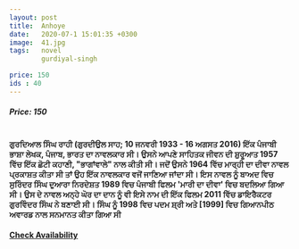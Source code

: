 ```yaml
---
layout: post
title:  Anhoye
date:   2020-07-1 15:01:35 +0300
image:  41.jpg
tags:   novel
        gurdiyal-singh

price: 150
ids : 40
---
```



<h5>Price: 150</h5><br>
<strong>
ਗੁਰਦਿਆਲ ਸਿੰਘ ਰਾਹੀ (ਗੁਰਦੀਉਲ ਸਾਹ; 10 ਜਨਵਰੀ 1933 - 16 ਅਗਸਤ 2016) ਇੱਕ ਪੰਜਾਬੀ ਭਾਸ਼ਾ ਲੇਖਕ, ਪੰਜਾਬ, ਭਾਰਤ ਦਾ ਨਾਵਲਕਾਰ ਸੀ। ਉਸਨੇ ਆਪਣੇ ਸਾਹਿਤਕ ਜੀਵਨ ਦੀ ਸ਼ੁਰੂਆਤ 1957 ਵਿੱਚ ਇੱਕ ਛੋਟੀ ਕਹਾਣੀ, "ਭਾਗਾਂਵਾਲੇ" ਨਾਲ ਕੀਤੀ ਸੀ।  ਜਦੋਂ ਉਸਨੇ 1964 ਵਿੱਚ ਮਾਰ੍ਹੀ ਦਾ ਦੀਵਾ ਨਾਵਲ ਪ੍ਰਕਾਸ਼ਤ ਕੀਤਾ ਸੀ ਤਾਂ ਉਹ ਇੱਕ ਨਾਵਲਕਾਰ ਵਜੋਂ ਜਾਣਿਆ ਜਾਂਦਾ ਸੀ। ਇਸ ਨਾਵਲ ਨੂੰ ਬਾਅਦ ਵਿਚ ਸੁਰਿੰਦਰ ਸਿੰਘ ਦੁਆਰਾ ਨਿਰਦੇਸ਼ਤ 1989 ਵਿਚ ਪੰਜਾਬੀ ਫਿਲਮ 'ਮਾਰੀ ਦਾ ਦੀਵਾ' ਵਿਚ ਬਦਲਿਆ ਗਿਆ ਸੀ। ਉਸ ਦੇ ਨਾਵਲ ਅਨ੍ਹੇ ਘੋਰ ਦਾ ਦਾਨ ਨੂੰ ਵੀ ਇਸੇ ਨਾਮ ਦੀ ਇੱਕ ਫਿਲਮ 2011 ਵਿੱਚ ਡਾਇਰੈਕਟਰ ਗੁਰਵਿੰਦਰ ਸਿੰਘ ਨੇ ਬਣਾਈ ਸੀ।  ਸਿੰਘ ਨੂੰ 1998 ਵਿਚ ਪਦਮ ਸ਼੍ਰੀ ਅਤੇ [1999] ਵਿਚ ਗਿਆਨਪੀਠ ਅਵਾਰਡ ਨਾਲ ਸਨਮਾਨਤ ਕੀਤਾ ਗਿਆ ਸੀ
</strong>
<h4><a class="add-cart cart1" href="{{ site.baseurl }}/books#40"><b>Check Availability</b></a></h4>






<body>
 <script src="{{ site.baseurl }}/js/main.js"></script>
 </body>
